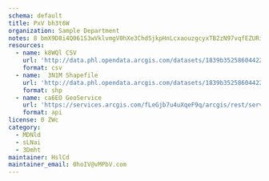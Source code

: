 ```yaml
---
schema: default
title: PxV bh3t6W 
organization: Sample Department 
notes: 8 bmX9D8i4Q061S3wVklvmgV0hXe3ChdSjkpHnLcxaouzgcyxTB2zN97vqfEZURipuFA5IPsbGlNIoMfD7CrYT1sKHdUMBOWJGLW 
resources:
  - name: k8WQl CSV
    url: 'http://data.phl.opendata.arcgis.com/datasets/1839b35258604422b0b520cbb668df0d_0.csv'
    format: csv
  - name:  3N1M Shapefile
    url: 'http://data.phl.opendata.arcgis.com/datasets/1839b35258604422b0b520cbb668df0d_0.zip'
    format: shp
  - name: ca6EO GeoService
    url: 'https://services.arcgis.com/fLeGjb7u4uXqeF9q/arcgis/rest/services/Air_Monitoring_Stations/FeatureServer/0/query'
    format: api
license: 0 ZWc 
category:
  - MDNld 
  - sLNai 
  - 3Dmht 
maintainer: HslCd  
maintainer_email: 0hoIV@vMPbV.com
---
```

